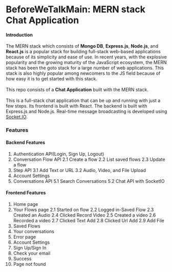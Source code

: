 # BeforeWeTalkMain: MERN stack Chat Application

#### Introduction

The MERN stack which consists of **Mongo DB**, **Express.js**, **Node.js**, and **React.js** is a popular stack for building full-stack web-based applications because of its simplicity and ease of use. In recent years, with the explosive popularity and the growing maturity of the JavaScript ecosystem, the MERN stack has been the goto stack for a large number of web applications. This stack is also highly popular among newcomers to the JS field because of how easy it is to get started with this stack.
<br/><br/>
This repo consists of a **Chat Application** built with the MERN stack.
<br/><br/>
This is a full-stack chat application that can be up and running with just a few steps. 
Its frontend is built with React.
The backend is built with Express.js and Node.js.
Real-time message broadcasting is developed using [Socket.IO](https://socket.io/).

### Features

#### Backend Features
1. Authentication API(Login, Sign Up, Logout)
2. Conversation Flow API
  2.1 Create a flow
  2.2 List saved flows
  2.3 Update a flow
3. Step API
  3.1 Add Text or URL
  3.2 Audio, Video, and File Upload
4. Account Settings
5. Conversations API
  5.1 Search Conversations
  5.2 Chat API with SocketIO

#### Frontend Features
1. Home page
2. Your Flows page
  2.1 Started on flow
  2.2 Logged in-Saved Flow
  2.3 Created an Audio
  2.4 Clicked Record Video
  2.5 Created a video
  2.6 Recorded a video
  2.7 Clicked Text Add
  2.8 Clicked Url Add
  2.9 Add File
3. Saved Flows
4. Your conversations
5. Error page
6. Account Settings
7. Sign Up/Sign In
8. Check your email
9. Success
10. Page not found
